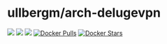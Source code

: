 # ullbergm/arch-delugevpn
[![](https://images.microbadger.com/badges/image/ullbergm/arch-delugevpn.svg)](https://microbadger.com/images/ullbergm/arch-delugevpn)
[![](https://images.microbadger.com/badges/version/ullbergm/arch-delugevpn.svg)](https://microbadger.com/images/ullbergm/arch-delugevpn)
[![](https://images.microbadger.com/badges/commit/ullbergm/arch-delugevpn.svg)](https://microbadger.com/images/ullbergm/arch-delugevpn)
[![Docker Pulls](https://img.shields.io/docker/pulls/ullbergm/arch-delugevpn.svg)]()
[![Docker Stars](https://img.shields.io/docker/stars/ullbergm/arch-delugevpn.svg)]()

